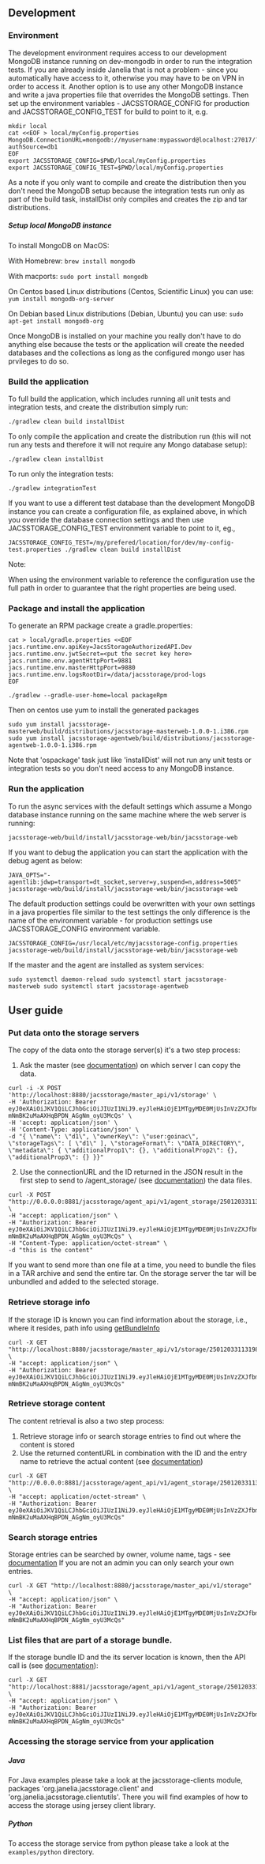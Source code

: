 ## Development 

### Environment

The development environment requires access to our development MongoDB instance running
on dev-mongodb in order to run the integration tests. If you are already inside Janelia 
that is not a problem - since you automatically have access to it, otherwise you may have 
to be on VPN in order to access it. Another option is to use any other MongoDB instance and 
write a java properties file that overrides the MongoDB settings. Then set up the environment
variables - JACSSTORAGE_CONFIG for production and JACSSTORAGE_CONFIG_TEST for build to point
to it, e.g.

```
mkdir local
cat <<EOF > local/myConfig.properties
MongoDB.ConnectionURL=mongodb://myusername:mypassword@localhost:27017/?authSource=db1
EOF
export JACSSTORAGE_CONFIG=$PWD/local/myConfig.properties
export JACSSTORAGE_CONFIG_TEST=$PWD/local/myConfig.properties
```

As a note if you only want to compile and create the distribution then you don't need the
MongoDB setup because the integration tests run only as part of the build task, installDist 
only compiles and creates the zip and tar distributions.

##### Setup local MongoDB instance

To install MongoDB on MacOS:

With Homebrew:
`brew install mongodb`

With macports:
`sudo port install mongodb`

On Centos based Linux distributions (Centos, Scientific Linux) you can use:
`yum install mongodb-org-server`

On Debian based Linux distributions (Debian, Ubuntu) you can use:
`sudo apt-get install mongodb-org`

Once MongoDB is installed on your machine you really don't have to do anything else because the tests or the application
will create the needed databases and the collections as long as the configured mongo user has prvileges to do so.

### Build the application

To full build the application, which includes running all unit tests and integration tests, and create the distribution simply run:
```
./gradlew clean build installDist
```
To only compile the application and create the distribution run (this will not run any tests and therefore it will 
not require any Mongo database setup):
```
./gradlew clean installDist
```
To run only the integration tests:
```
./gradlew integrationTest
```

If you want to use a different test database than the development MongoDB instance you can create a configuration file,
as explained above, in which you override the database connection settings and then use JACSSTORAGE_CONFIG_TEST 
environment variable to point to it, eg.,
```
JACSSTORAGE_CONFIG_TEST=/my/prefered/location/for/dev/my-config-test.properties ./gradlew clean build installDist
```

Note:

When using the environment variable to reference the configuration use the full path in order to guarantee that the right properties are being used.

### Package and install the application

To generate an RPM package create a gradle.properties:

```
cat > local/gradle.properties <<EOF
jacs.runtime.env.apiKey=JacsStorageAuthorizedAPI.Dev
jacs.runtime.env.jwtSecret=<put the secret key here>
jacs.runtime.env.agentHttpPort=9881
jacs.runtime.env.masterHttpPort=9880
jacs.runtime.env.logsRootDir=/data/jacsstorage/prod-logs
EOF
```

`./gradlew --gradle-user-home=local packageRpm`

Then on centos use yum to install the generated packages

`sudo yum install jacsstorage-masterweb/build/distributions/jacsstorage-masterweb-1.0.0-1.i386.rpm`
`sudo yum install jacsstorage-agentweb/build/distributions/jacsstorage-agentweb-1.0.0-1.i386.rpm`


Note that 'ospackage' task just like 'installDist' will not run any unit tests or integration tests so you don't need 
access to any MongoDB instance.

### Run the application

To run the async services with the default settings which assume a Mongo database instance running on the same machine where the web server is running:

`jacsstorage-web/build/install/jacsstorage-web/bin/jacsstorage-web`

If you want to debug the application you can start the application with the debug agent as below:

`JAVA_OPTS="-agentlib:jdwp=transport=dt_socket,server=y,suspend=n,address=5005" jacsstorage-web/build/install/jacsstorage-web/bin/jacsstorage-web`

The default production settings could be overwritten with your own settings in a java properties file similar to the test settings
the only difference is the name of the environment variable - for production settings use JACSSTORAGE_CONFIG environment variable.

`JACSSTORAGE_CONFIG=/usr/local/etc/myjacsstorage-config.properties jacsstorage-web/build/install/jacsstorage-web/bin/jacsstorage-web`

If the master and the agent are installed as system services:

`
sudo systemctl daemon-reload
sudo systemctl start jacsstorage-masterweb
sudo systemctl start jacsstorage-agentweb
`

## User guide

### Put data onto the storage servers

The copy of the data onto the storage server(s) it's a two step process:
1. Ask the master (see [documentation](http://localhost:8880/docs/#/Master_storage_API./createBundleInfo)) on which server I can copy the data.
```
curl -i -X POST 'http://localhost:8880/jacsstorage/master_api/v1/storage' \
-H 'Authorization: Bearer eyJ0eXAiOiJKV1QiLCJhbGciOiJIUzI1NiJ9.eyJleHAiOjE1MTgyMDE0MjUsInVzZXJfbmFtZSI6ImphY3MifQ.El8GcDhswj-mNmBK2uMaAXHqBPDN_AGgNm_oyU3McQs' \
-H 'accept: application/json' \
-H 'Content-Type: application/json' \
-d "{ \"name\": \"d1\", \"ownerKey\": \"user:goinac\", \"storageTags\": [ \"d1\" ], \"storageFormat\": \"DATA_DIRECTORY\", \"metadata\": { \"additionalProp1\": {}, \"additionalProp2\": {}, \"additionalProp3\": {} }}"
```
2. Use the connectionURL and the ID returned in the JSON result in the first step to send to <connectionURL value>/agent_storage/<ID value> (see [documentation](http://localhost:8881/docs/#/Agent_storage_API._This_API_requires_an_authenticated_subject./persistStream)) the data files.
```
curl -X POST "http://0.0.0.0:8881/jacsstorage/agent_api/v1/agent_storage/2501203311319875608/file/f1" \
-H "accept: application/json" \
-H "Authorization: Bearer eyJ0eXAiOiJKV1QiLCJhbGciOiJIUzI1NiJ9.eyJleHAiOjE1MTgyMDE0MjUsInVzZXJfbmFtZSI6ImphY3MifQ.El8GcDhswj-mNmBK2uMaAXHqBPDN_AGgNm_oyU3McQs" \
-H "Content-Type: application/octet-stream" \
-d "this is the content"
```

If you want to send more than one file at a time, you need to bundle the files in a TAR archive and send the entire tar. On the
storage server the tar will be unbundled and added to the selected storage.

### Retrieve storage info

If the storage ID is known you can find information about the storage, i.e., where it resides, path info using 
[getBundleInfo](http://localhost:8880/docs/#/Master_storage_API./getBundleInfo)

```
curl -X GET "http://localhost:8880/jacsstorage/master_api/v1/storage/2501203311319875608" \
-H "accept: application/json" \
-H "Authorization: Bearer eyJ0eXAiOiJKV1QiLCJhbGciOiJIUzI1NiJ9.eyJleHAiOjE1MTgyMDE0MjUsInVzZXJfbmFtZSI6ImphY3MifQ.El8GcDhswj-mNmBK2uMaAXHqBPDN_AGgNm_oyU3McQs"
```

### Retrieve storage content
The content retrieval is also a two step process:
1. Retrieve storage info or search storage entries to find out where the content is stored
2. Use the returned contentURL in combination with the ID and the entry name to retrieve the actual content 
(see [documentation](http://localhost:8881/docs/#/Agent_storage_API._This_API_requires_an_authenticated_subject./getEntryContent))
```
curl -X GET "http://0.0.0.0:8881/jacsstorage/agent_api/v1/agent_storage/2501203311319875608/entry_content/f1" \
-H "accept: application/octet-stream" \
-H "Authorization: Bearer eyJ0eXAiOiJKV1QiLCJhbGciOiJIUzI1NiJ9.eyJleHAiOjE1MTgyMDE0MjUsInVzZXJfbmFtZSI6ImphY3MifQ.El8GcDhswj-mNmBK2uMaAXHqBPDN_AGgNm_oyU3McQs"
```

### Search storage entries

Storage entries can be searched by owner, volume name, tags - see [documentation](http://localhost:8880/docs/#/Master_storage_API./listBundleInfo)
If you are not an admin you can only search your own entries.

```
curl -X GET "http://localhost:8880/jacsstorage/master_api/v1/storage" \
-H "accept: application/json" \
-H "Authorization: Bearer eyJ0eXAiOiJKV1QiLCJhbGciOiJIUzI1NiJ9.eyJleHAiOjE1MTgyMDE0MjUsInVzZXJfbmFtZSI6ImphY3MifQ.El8GcDhswj-mNmBK2uMaAXHqBPDN_AGgNm_oyU3McQs"
```

### List files that are part of a storage bundle.

If the storage bundle ID and the its server location is known, then the API call is (see [documentation](http://localhost:8881/docs/#/Agent_storage_API._This_API_requires_an_authenticated_subject./listContent)):
```
curl -X GET "http://localhost:8881/jacsstorage/agent_api/v1/agent_storage/2501203311319875608/list" \
-H "accept: application/json" \
-H "Authorization: Bearer eyJ0eXAiOiJKV1QiLCJhbGciOiJIUzI1NiJ9.eyJleHAiOjE1MTgyMDE0MjUsInVzZXJfbmFtZSI6ImphY3MifQ.El8GcDhswj-mNmBK2uMaAXHqBPDN_AGgNm_oyU3McQs"
```

### Accessing the storage service from your application

##### Java

For Java examples please take a look at the jacsstorage-clients module, packages 'org.janelia.jacsstorage.client'
and 'org.janelia.jacsstorage.clientutils'. There you will find examples of how to access the storage
using jersey client library.

##### Python

To access the storage service from python please take a look at the `examples/python` directory.
